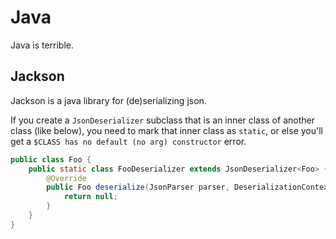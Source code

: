 # Java

Java is terrible.

## Jackson

Jackson is a java library for (de)serializing json.

If you create a `JsonDeserializer` subclass that is an inner class of another class (like below), you need to mark that inner class as `static`, or else you'll get a `$CLASS has no default (no arg) constructor` error.

```java
public class Foo {
    public static class FooDeserializer extends JsonDeserializer<Foo> {
        @Override
        public Foo deserialize(JsonParser parser, DeserializationContext ctx) throws IOException {
            return null;
        }
    }
}
```
